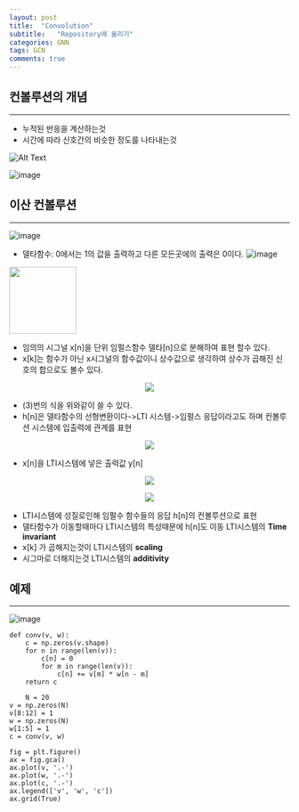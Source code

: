 ```yaml
---
layout: post
title:  "Convolution"
subtitle:   "Repository에 올리기"
categories: GNN
tags: GCN
comments: true
---
```


## 컨볼루션의 개념
---
+ 누적된 반응을 계산하는것
+ 시간에 따라 신호간의 비슷한 정도를 나타내는것


![Alt Text](https://upload.wikimedia.org/wikipedia/commons/6/6a/Convolution_of_box_signal_with_itself2.gif)

![image](https://user-images.githubusercontent.com/70193130/165222729-4052da63-38bf-4b72-81ce-6dac14e4247c.png)
## 이산 컨볼루션
---
![image](https://user-images.githubusercontent.com/70193130/165223800-5a6a7d46-b279-4dd2-8dc8-b1dd0c226269.png)
+ 델타함수: 0에서는 1의 값을 출력하고 다른 모든곳에의 출력은 0이다.
![image](https://user-images.githubusercontent.com/70193130/165223822-449080c6-a6aa-4adb-9422-072fc0c22492.png)

<image src="https://user-images.githubusercontent.com/70193130/165223878-2b8ec4f1-ea60-4d32-8ee6-8f0bd2ed8436.png" height=120 />

+ 임의의 시그널 x[n]을 단위 임펄스함수 델타[n]으로 분해하여 표현 할수 있다. 
+ x[k]는 함수가 아닌 x시그널의 함수값이니 상수값으로 생각하여 상수가 곱해진 신호의 합으로도 볼수 있다.


<p align="center">
  <image src="https://user-images.githubusercontent.com/70193130/165712944-fc8e5530-9319-482f-a702-dd607f9f2c2d.png" />
</p>

+ (3)번의 식을 위와같이 쓸 수 있다. 
+ h[n]은 델타함수의 선형변환이다->LTI 시스템->임펄스 응답이라고도 하며 컨볼루션 시스템에 입출력에 관계를 표현

<p align="center">
  <image src="https://user-images.githubusercontent.com/70193130/165715571-949d3d36-b338-44ba-bbf6-dacd680554d0.png" />
</p>

+ x[n]을 LTI시스템에 넣은 출력값 y[n] 

<p align="center">
  <image src="https://user-images.githubusercontent.com/70193130/165715605-c721383f-fd10-4570-b244-6160ebfac5c1.png" />
</p>

<p align="center">
  <image src="https://user-images.githubusercontent.com/70193130/165716384-72af8e7c-3647-4518-8cbf-ed1b7b8b6dcf.png" />
</p>

+ LTI시스템에 성질로인해 임펄수 함수들의 응답 h[n]의 컨볼루션으로 표현 
+ 델타함수가 이동할때마다 LTI시스템의 특성때문에 h[n]도 이동 LTI시스템의 <b>Time invariant</b>
+ x[k] 가 곱해지는것이 LTI시스템의 <b>scaling</b>
+ 시그마로 더해지는것 LTI시스템의 <b>additivity</b>



## 예제
---
![image](https://user-images.githubusercontent.com/70193130/165224059-aa6f3ef4-83e3-49fb-b643-4fdf8dc54603.png)


    def conv(v, w):
        c = np.zeros(v.shape)
        for n in range(len(v)):
            c[n] = 0
            for m in range(len(v)):
                c[n] += v[m] * w[n - m]  
        return c

        N = 20
    v = np.zeros(N)
    v[8:12] = 1
    w = np.zeros(N)
    w[1:5] = 1
    c = conv(v, w)

    fig = plt.figure()
    ax = fig.gca()
    ax.plot(v, '.-')
    ax.plot(w, '.-')
    ax.plot(c, '.-')
    ax.legend(['v', 'w', 'c'])
    ax.grid(True)